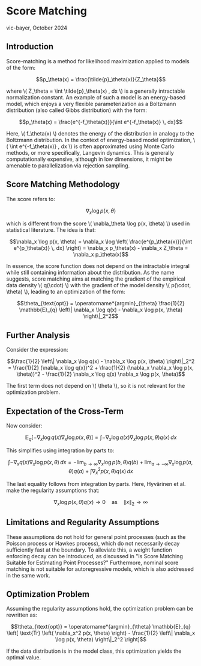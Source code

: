# Score Matching

vic-bayer, October 2024

## Introduction

Score-matching is a method for likelihood maximization applied to models of the form:

$$p_\theta(x) = \frac{\tilde{p}_\theta(x)}{Z_\theta}$$ 

where \\( Z_\theta = \int \tilde{p}_\theta(x) \, dx \\) is a generally intractable normalization constant. An example of such a model is an energy-based model, which enjoys a very flexible parameterization as a Boltzmann distribution (also called Gibbs distribution) with the form:

$$p_\theta(x) = \frac{e^{-f_\theta(x)}}{\int e^{-f_\theta(x)} \, dx}$$ 

Here, \\( f_\theta(x) \\) denotes the energy of the distribution in analogy to the Boltzmann distribution. In the context of energy-based model optimization, \\( \int e^{-f_\theta(x)} \, dx \\) is often approximated using Monte Carlo methods, or more specifically, Langevin dynamics. This is generally computationally expensive, although in low dimensions, it might be amenable to parallelization via rejection sampling.

## Score Matching Methodology

The score refers to:

$$\nabla_x \log p(x, \theta)$$ 

which is different from the score \\( \nabla_\theta \log p(x, \theta) \\) used in statistical literature. The idea is that:

$$\nabla_x \log p(x, \theta) = \nabla_x \log \left( \frac{e^{p_\theta(x)}}{\int e^{p_\theta(x)} \, dx} \right) = \nabla_x p_\theta(x) - \nabla_x Z_\theta = \nabla_x p_\theta(x)$$ 

In essence, the score function does not depend on the intractable integral while still containing information about the distribution. As the name suggests, score matching aims at matching the gradient of the empirical data density \\( q(\cdot) \\) with the gradient of the model density \\( p(\cdot, \theta) \\), leading to an optimization of the form:

$$\theta_{\text{opt}} = \operatorname*{argmin}_{\theta} \frac{1}{2} \mathbb{E}_{q} \left\| \nabla_x \log q(x) - \nabla_x \log p(x, \theta) \right\|_2^2$$ 

## Further Analysis

Consider the expression:

$$\frac{1}{2} \left\| \nabla_x \log q(x) - \nabla_x \log p(x, \theta) \right\|_2^2 = \frac{1}{2} (\nabla_x \log q(x))^2 + \frac{1}{2} (\nabla_x \nabla_x \log p(x, \theta))^2 - \frac{1}{2} \nabla_x \log q(x) \nabla_x \log p(x, \theta)$$ 

The first term does not depend on \\( \theta \\), so it is not relevant for the optimization problem.

## Expectation of the Cross-Term

Now consider:

$$\mathbb{E}_{q} \left[ -\nabla_x \log q(x) \nabla_x \log p(x, \theta) \right] = \int -\nabla_x \log q(x) \nabla_x \log p(x, \theta) q(x) \, dx$$ 

This simplifies using integration by parts to:

$$\int -\nabla_x q(x) \nabla_x \log p(x, \theta) \, dx = -\lim_{b \to \infty} \nabla_x \log p(b, \theta) q(b) + \lim_{a \to -\infty} \nabla_x \log p(a, \theta) q(a) + \int \nabla_x^2 p(x, \theta) q(x) \, dx$$ 

The last equality follows from integration by parts. Here, Hyvärinen et al. make the regularity assumptions that:

$$\nabla_x \log p(x, \theta) q(x) \to 0 \quad \text{as} \quad \|x\|_2 \to \infty$$ 

## Limitations and Regularity Assumptions

These assumptions do not hold for general point processes (such as the Poisson process or Hawkes process), which do not necessarily decay sufficiently fast at the boundary. To alleviate this, a weight function enforcing decay can be introduced, as discussed in "Is Score Matching Suitable for Estimating Point Processes?" Furthermore, nominal score matching is not suitable for autoregressive models, which is also addressed in the same work.

## Optimization Problem

Assuming the regularity assumptions hold, the optimization problem can be rewritten as:

$$\theta_{\text{opt}} = \operatorname*{argmin}_{\theta} \mathbb{E}_{q} \left[ \text{Tr} \left( \nabla_x^2 p(x, \theta) \right) - \frac{1}{2} \left\| \nabla_x \log p(x, \theta) \right\|_2^2 \right]$$ 

If the data distribution is in the model class, this optimization yields the optimal value.

